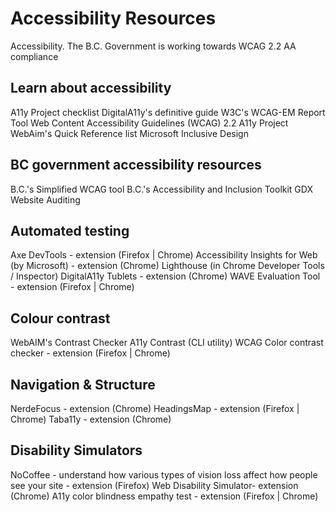 # Accessibility Resources 

Accessibility. The B.C. Government is working towards WCAG 2.2 AA compliance
 
## Learn about accessibility
A11y Project checklist
DigitalA11y's definitive guide
W3C's WCAG-EM Report Tool 
Web Content Accessibility Guidelines (WCAG) 2.2
A11y Project
WebAim's Quick Reference list
Microsoft Inclusive Design

## BC government accessibility resources 
B.C.'s Simplified WCAG tool
B.C.'s Accessibility and Inclusion Toolkit
GDX Website Auditing
 
## Automated testing
Axe DevTools - extension (Firefox | Chrome)
Accessibility Insights for Web (by Microsoft) - extension (Chrome)
Lighthouse (in Chrome Developer Tools / Inspector)
DigitalA11y Tublets - extension (Chrome)
WAVE Evaluation Tool - extension (Firefox | Chrome)
 
## Colour contrast
WebAIM's Contrast Checker
A11y Contrast (CLI utility)
WCAG Color contrast checker - extension (Firefox | Chrome)
 
## Navigation & Structure
NerdeFocus - extension (Chrome)
HeadingsMap - extension (Firefox | Chrome)
Taba11y - extension (Chrome)
 
## Disability Simulators
NoCoffee - understand how various types of vision loss affect how people see your site - extension (Firefox)
Web Disability Simulator- extension (Chrome)
A11y color blindness empathy test - extension (Firefox | Chrome)
 
